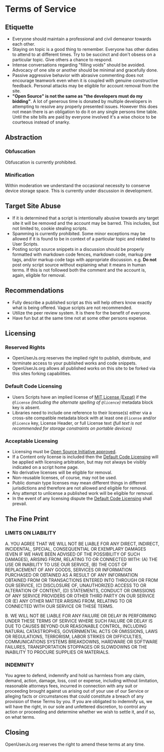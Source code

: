 # Terms of Service

## Etiquette
* Everyone should maintain a professional and civil demeanor towards each other.
* Staying on topic is a good thing to remember. Everyone has other duties to attend to at different times. Try to be succinct and don't obsess on a particular topic. Give others a chance to respond.
* Intense conversations regarding "filling voids" should be avoided. Advocacy of one site or another should be minimal and gracefully done.
* Passive aggressive behavior with abrasive commenting does not encourage teamwork even when it is coupled with genuine constructive feedback. Personal attacks may be eligible for account removal from the site.
* **"Open Source" is not the same as "the developers must do my bidding"**. A lot of generous time is donated by multiple developers in attempting to resolve any properly presented issues. However this does not mean there is an obligation to do it on any single persons time table. Until the site bills are paid by everyone involved it's a wise choice to be courteous instead of snarky.

## Abstraction

### Obfuscation

Obfuscation is currently prohibited.

### Minification

Within moderation we understand the occasional necessity to conserve device storage space. This is currently under discussion in development.

## Target Site Abuse

* If it is determined that a script is intentionally abusive towards any target site it will be removed and the account may be barred. This includes, but not limited to, cookie stealing scripts.
* Spamming is currently prohibited. Some minor exceptions may be allowed if it is found to be in context of a particular topic and related to User Scripts.
* Posting script source snippets in a discussion should be properly formatted with markdown code fences, markdown code, markup pre tags,  and/or markup code tags with appropriate discussion. e.g. **Do not** post only script source without explaining what it means in human terms. If this is not followed both the comment and the account is, again, eligible for removal.

## Recommendations

* Fully describe a published script as this will help others know exactly what is being offered. Vague scripts are not recommended.
* Utilize the peer review system. It is there for the benefit of everyone.
* Have fun but at the same time not at some other persons expense.

## Licensing

### Reserved Rights

* OpenUserJs.org reserves the implied right to publish, distribute, and terminate access to your published works and code snippets.
* OpenUserJs.org allows all published works on this site to be forked via this sites forking capabilities.

### Default Code Licensing

* Users Scripts have an implied license of [MIT License (Expat)](http://opensource.org/licenses/MIT) if the `@license` *(including the alternate spelling of `@licence`)* metadata block key is absent.
* Libraries need to include one reference to their license(s) either via a cross-site compatible metadata block with at least one `@license` and/or `@licence` key, License Header, or full License text *(full text is not recommended for storage constraints on portable devices)*

### Acceptable Licensing
* Licensing must be [Open Source Initiative approved](http://opensource.org/licenses/category).
* If a Content only license is included then the [Default Code Licensing](#default-code-licensing) will be applied with licensing arbitration, but may not always be visibly indicated on a script home page.
* No derivative licenses will be eligible for removal.
* Non-reusable licenses, of course, may not be used.
* Public domain type licenses may mean different things in different jurisdictions and therefore are not allowed and eligible for removal.
* Any attempt to unlicense a published work will be eligible for removal.
* In the event of any licensing dispute the [Default Code Licensing](#default-code-licensing) shall prevail.

## The Fine Print

### LIMITS ON LIABILITY

A. YOU AGREE THAT WE WILL NOT BE LIABLE FOR ANY DIRECT, INDIRECT, INCIDENTAL, SPECIAL, CONSEQUENTIAL OR EXEMPLARY DAMAGES (EVEN IF WE HAVE BEEN ADVISED OF THE POSSIBILITY OF SUCH DAMAGES), ARISING FROM, RELATING TO OR CONNECTED WITH: (A) THE USE OR INABILITY TO USE OUR SERVICE, (B) THE COST OF REPLACEMENT OF ANY GOODS, SERVICES OR INFORMATION PURCHASED OR OBTAINED AS A RESULT OF ANY INFORMATION OBTAINED FROM OR TRANSACTIONS ENTERED INTO THROUGH OR FROM OUR SERVICE, (C) DISCLOSURE OF, UNAUTHORIZED ACCESS TO OR ALTERATION OF CONTENT, (D) STATEMENTS, CONDUCT OR OMISSIONS OF ANY SERVICE PROVIDERS OR OTHER THIRD PARTY ON OUR SERVICE OR (E) ANY OTHER MATTER ARISING FROM, RELATING TO OR CONNECTED WITH OUR SERVICE OR THESE TERMS.

B. WE WILL NOT BE LIABLE FOR ANY FAILURE OR DELAY IN PERFORMING UNDER THESE TERMS OF SERVICE WHERE SUCH FAILURE OR DELAY IS DUE TO CAUSES BEYOND OUR REASONABLE CONTROL, INCLUDING NATURAL CATASTROPHES, GOVERNMENTAL ACTS OR OMISSIONS, LAWS OR REGULATIONS, TERRORISM, LABOR STRIKES OR DIFFICULTIES, COMMUNICATIONS SYSTEMS BREAKDOWNS, HARDWARE OR SOFTWARE FAILURES, TRANSPORTATION STOPPAGES OR SLOWDOWNS OR THE INABILITY TO PROCURE SUPPLIES OR MATERIALS.

### INDEMNITY

You agree to defend, indemnify and hold us harmless from any claim, demand, action, damage, loss, cost or expense, including without limitation, reasonable attorneys fees, incurred in connection with any suit or proceeding brought against us arising out of your use of our Service or alleging facts or circumstances that could constitute a breach of any provision of these Terms by you. If you are obligated to indemnify us, we will have the right, in our sole and unfettered discretion, to control any action or proceeding and determine whether we wish to settle it, and if so, on what terms.

## Closing

OpenUserJs.org reserves the right to amend these terms at any time.
